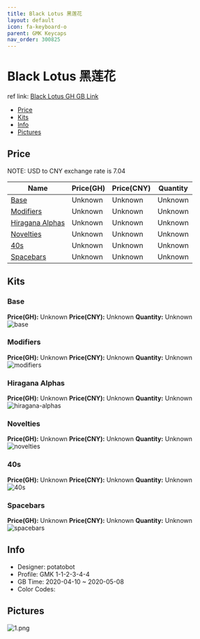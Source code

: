 ```yaml
---
title: Black Lotus 黑莲花
layout: default
icon: fa-keyboard-o
parent: GMK Keycaps
nav_order: 300825
---
```


# Black Lotus 黑莲花

ref link: [Black Lotus GH GB Link](https://geekhack.org/index.php?topic=105639.0)  
* [Price](#price)  
* [Kits](#kits)  
* [Info](#info)  
* [Pictures](#pictures)  


## Price  

NOTE: USD to CNY exchange rate is 7.04

| Name          | Price(GH)    |  Price(CNY) | Quantity |
| ------------- | ------------ |  ---------- | -------- |
|[Base](#base)|Unknown|Unknown|Unknown|
|[Modifiers](#modifiers)|Unknown|Unknown|Unknown|
|[Hiragana Alphas](#hiragana-alphas)|Unknown|Unknown|Unknown|
|[Novelties](#novelties)|Unknown|Unknown|Unknown|
|[40s](#40s)|Unknown|Unknown|Unknown|
|[Spacebars](#spacebars)|Unknown|Unknown|Unknown|


## Kits  
### Base  
**Price(GH):** Unknown    **Price(CNY):** Unknown    **Quantity:** Unknown  
<img src="{{ 'assets/images/gmk-keycaps/blacklotus/kits_pics/base.jpg' | relative_url }}" alt="base" class="image featured">

### Modifiers  
**Price(GH):** Unknown    **Price(CNY):** Unknown    **Quantity:** Unknown  
<img src="{{ 'assets/images/gmk-keycaps/blacklotus/kits_pics/modifiers.jpg' | relative_url }}" alt="modifiers" class="image featured">

### Hiragana Alphas  
**Price(GH):** Unknown    **Price(CNY):** Unknown    **Quantity:** Unknown  
<img src="{{ 'assets/images/gmk-keycaps/blacklotus/kits_pics/hiragana-alphas.jpg' | relative_url }}" alt="hiragana-alphas" class="image featured">

### Novelties  
**Price(GH):** Unknown    **Price(CNY):** Unknown    **Quantity:** Unknown  
<img src="{{ 'assets/images/gmk-keycaps/blacklotus/kits_pics/novelties.jpg' | relative_url }}" alt="novelties" class="image featured">

### 40s  
**Price(GH):** Unknown    **Price(CNY):** Unknown    **Quantity:** Unknown  
<img src="{{ 'assets/images/gmk-keycaps/blacklotus/kits_pics/40s.jpg' | relative_url }}" alt="40s" class="image featured">

### Spacebars  
**Price(GH):** Unknown    **Price(CNY):** Unknown    **Quantity:** Unknown  
<img src="{{ 'assets/images/gmk-keycaps/blacklotus/kits_pics/spacebars.jpg' | relative_url }}" alt="spacebars" class="image featured">


## Info  
* Designer: potatobot  
* Profile: GMK 1-1-2-3-4-4  
* GB Time: 2020-04-10 ~ 2020-05-08  
* Color Codes:  


## Pictures  
<img src="{{ 'assets/images/gmk-keycaps/blacklotus/rendering_pics/1.png' | relative_url }}" alt="1.png" class="image featured">
